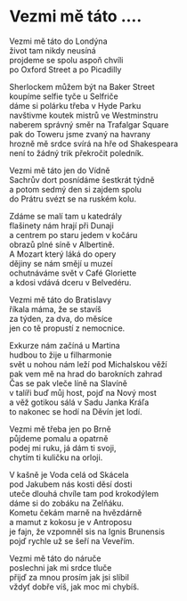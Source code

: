 # Vezmi mě táto ....

Vezmi mě táto do Londýna  
život tam nikdy neusíná    
projdeme se spolu aspoň chvíli  
po Oxford Street a po Picadilly  

Sherlockem můžem být na Baker Street  
koupíme selfie tyče u Selfriče  
dáme si polárku třeba v Hyde Parku  
navštivme koutek mistrů ve Westminstru  
naberem správný směr na Trafalgar Square  
pak do Toweru jsme zvaný na havrany   
hrozně mě srdce svírá na hře od Shakespeara  
není to žádný trik překročit poledník.

Vezmi mě táto jen do Vídně  
Sachrův dort posnídáme šestkrát týdně  
a potom sedmý den si zajdem spolu  
do Prátru svézt se na ruském kolu.

Zdáme se malí tam u katedrály  
flašinety nám hrají při Dunaji  
a centrem po staru jedem v kočáru   
obrazů plné síně v Albertině.  
A Mozart který láká do opery  
dějiny se nám smějí u muzeí  
ochutnáváme svět v Café Gloriette  
a kdosi vdává dceru v Belvedéru.

Vezmi mě táto do Bratislavy  
říkala máma, že se stavíš  
za týden, za dva, do měsíce    
jen co tě propustí z nemocnice.  

Exkurze nám začíná u Martina  
hudbou to žije u filharmonie  
svět u nohou nám leží pod Michalskou věží  
pak vem mě na hrad do barokních zahrad  
Čas se pak vleče líně na Slavíně  
v talíři buď můj host, pojď na Nový most  
a věž gotikou sálá v Sadu Janka Kráľa  
to nakonec se hodí na Děvín jet lodí.

Vezmi mě třeba jen po Brně  
půjdeme pomalu a opatrně  
podej mi ruku, já dám ti svoji,  
chytím ti kuličku na orloji.

V kašně je Voda celá od Skácela    
pod Jakubem nás kosti děsí dosti  
uteče dlouhá chvíle tam pod krokodýlem  
dáme si do zobáku na Zelňáku.  
Kometu čekám marně na hvězdárně  
a mamut z kokosu je v Antroposu  
je fajn, že vzpomněl sis na Ignis Brunensis   
pojď rychle už se šeří na Veveřím.

Vezmi mě táto do náruče  
poslechni jak mi srdce tluče  
přijď za mnou prosím jak jsi slíbil  
vždyť dobře víš, jak moc mi chybíš.






